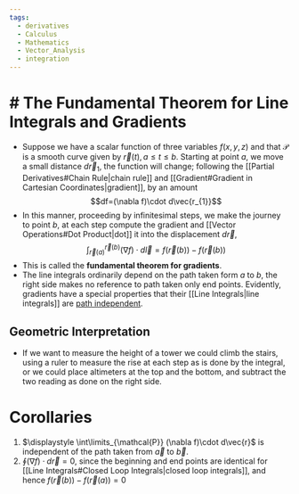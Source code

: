 ```yaml
---
tags:
  - derivatives
  - Calculus
  - Mathematics
  - Vector_Analysis
  - integration
---
```

# # The Fundamental Theorem for Line Integrals and Gradients
- Suppose we have a scalar function of three variables $f(x,y,z)$ and that $\mathcal{P}$ is a smooth curve given by $\vec{r}(t), a\leq t\leq b$. Starting at point $a$, we move a small distance $d\vec{r}_{1}$, the function will change; following the [[Partial Derivatives#Chain Rule|chain rule]] and [[Gradient#Gradient in Cartesian Coordinates|gradient]], by an amount $$df=(\nabla f)\cdot d\vec{r_{1}}$$
- In this manner, proceeding by infinitesimal steps, we make the journey to point $b$, at each step compute the gradient and [[Vector Operations#Dot Product|dot]] it into the displacement $d\vec{r}$, $$\int_{\vec{r}(a)}^{\vec{r}(b)} (\nabla f)\cdot d\vec{l} =f(\vec{r}(b))-f(\vec{r}(b))$$
- This is called the **fundamental theorem for gradients**. 
- The line integrals ordinarily depend on the path taken form $a$ to $b$, the right side makes no reference to path taken only end points. Evidently, gradients have a special properties that their [[Line Integrals|line integrals]] are <u>path independent</u>.
## Geometric Interpretation
- If we want to measure the height of a tower we could climb the stairs, using a ruler to measure the rise at each step as is done by the integral, or we could place altimeters at the top and the bottom, and subtract the two reading as done on the right side.
# Corollaries
1. $\displaystyle \int\limits_{\mathcal{P}} (\nabla f)\cdot d\vec{r}$ is independent of the path taken from $\vec{a}$ to $\vec{b}$.
2. $\displaystyle \oint(\nabla f)\cdot d\vec{r}=0$, since the beginning and end points are identical for [[Line Integrals#Closed Loop Integrals|closed loop integrals]], and hence $f({\vec{r}(b)})-f(\vec{r}(a))=0$